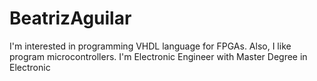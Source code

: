 # BeatrizAguilar
I'm interested in programming  VHDL language for FPGAs. Also, I like program microcontrollers. I'm Electronic Engineer with Master Degree in Electronic
